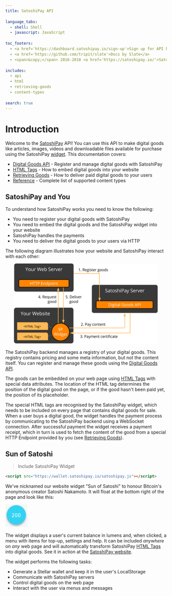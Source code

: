 ```yaml
---
title: SatoshiPay API

language_tabs:
  - shell: Shell
  - javascript: JavaScript

toc_footers:
  - <a href='https://dashboard.satoshipay.io/sign-up'>Sign up for API key</a>
  - <a href='https://github.com/tripit/slate'>Docs by Slate</a>
  - <span>&copy;</span> 2016-2018 <a href='https://satoshipay.io/'>SatoshiPay</a>

includes:
  - api
  - html
  - retrieving-goods
  - content-types

search: true
---
```


# Introduction

Welcome to the [SatoshiPay](https://satoshipay.io/) API! You can use this API to make digital goods like articles, images, videos and downloadable files available for purchase using the SatoshiPay [widget](#sun-of-satoshi). This documentation covers:

* [Digital Goods API](#digital-goods-api) - Register and manage digital goods with SatoshiPay
* [HTML Tags](#html-tags) - How to embed digital goods into your website
* [Retrieving Goods](#retrieving-goods) - How to deliver paid digital goods to your users
* [Reference](#reference) - Complete list of supported content types

## SatoshiPay and You

To understand how SatoshiPay works you need to know the following:

* You need to register your digital goods with SatoshiPay
* You need to embed the digital goods and the SatoshiPay widget into your website
* SatoshiPay handles the payments
* You need to deliver the digital goods to your users via HTTP

The following diagram illustrates how your website and SatoshiPay interact with each other:

<p align="center">
  <img src="images/api.svg" width="450px" height="250px" />
</p>

The SatoshiPay backend manages a registry of your digital goods. This registry contains pricing and some meta information, but not the content itself. You can register and manage these goods using the [Digital Goods API](#digital-goods-api).

The goods can be embedded on your web page using [HTML Tags](#html-tags) with special data attributes. The location of the HTML tag determines the position of the digital good on the page, or if the good hasn't been paid yet, the position of its placeholder.

The special HTML tags are recognised by the SatoshiPay widget, which needs to be included on every page that contains digital goods for sale. When a user buys a digital good, the widget handles the payment process by communicating to the SatoshiPay backend using a WebSocket connection. After successful payment the widget receives a payment receipt, which in turn is used to fetch the content of the good from a special HTTP Endpoint provided by you (see [Retrieving Goods](#retrieving-goods)).

## Sun of Satoshi

> Include SatoshiPay Widget

```html
<script src="https://wallet.satoshipay.io/satoshipay.js"></script>
```

We've nicknamed our website widget "Sun of Satoshi" to honour Bitcoin's anonymous creator Satoshi Nakamoto. It will float at the bottom right of the page and look like this:

<p>
  <img src="images/sun.png" />
</p>

The widget displays a user's current balance in lumens and, when clicked, a menu with items for top-up, settings and help. It can be included *anywhere* on *any* web page and will automatically transform SatoshiPay [HTML Tags](#html-tags) into digital goods. See it in action at the <a href="https://satoshipay.io/">SatoshiPay website</a>.

The widget performs the following tasks:

* Generate a Stellar wallet and keep it in the user's LocalStorage
* Communicate with SatoshiPay servers
* Control digital goods on the web page
* Interact with the user via menus and messages
